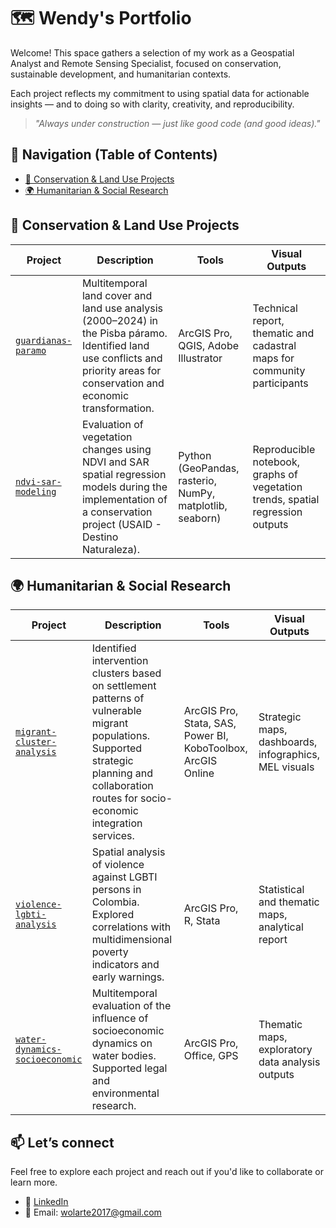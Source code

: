 # 🗺️ Wendy's Portfolio



Welcome! This space gathers a selection of my work as a Geospatial Analyst and Remote Sensing Specialist, focused on conservation, sustainable development, and humanitarian contexts.

Each project reflects my commitment to using spatial data for actionable insights — and to doing so with clarity, creativity, and reproducibility.

> _"Always under construction — just like good code (and good ideas)."_


## 🧭 Navigation (Table of Contents)

- [🌱 Conservation & Land Use Projects](#conservation--land-use-projects)
- [🌍 Humanitarian & Social Research](#humanitarian--social-research)

## 🌱 Conservation & Land Use Projects

| Project | Description | Tools | Visual Outputs |
|--------|-------------|-------|----------------|
| [`guardianas-paramo`](#) | Multitemporal land cover and land use analysis (2000–2024) in the Pisba páramo. Identified land use conflicts and priority areas for conservation and economic transformation. | ArcGIS Pro, QGIS, Adobe Illustrator | Technical report, thematic and cadastral maps for community participants |
| [`ndvi-sar-modeling`](#) | Evaluation of vegetation changes using NDVI and SAR spatial regression models during the implementation of a conservation project (USAID - Destino Naturaleza). | Python (GeoPandas, rasterio, NumPy, matplotlib, seaborn) | Reproducible notebook, graphs of vegetation trends, spatial regression outputs |

## 🌍 Humanitarian & Social Research

| Project | Description | Tools | Visual Outputs |
|--------|-------------|-------|----------------|
| [`migrant-cluster-analysis`](#) | Identified intervention clusters based on settlement patterns of vulnerable migrant populations. Supported strategic planning and collaboration routes for socio-economic integration services. | ArcGIS Pro, Stata, SAS, Power BI, KoboToolbox, ArcGIS Online | Strategic maps, dashboards, infographics, MEL visuals |
| [`violence-lgbti-analysis`](#) | Spatial analysis of violence against LGBTI persons in Colombia. Explored correlations with multidimensional poverty indicators and early warnings. | ArcGIS Pro, R, Stata | Statistical and thematic maps, analytical report |
| [`water-dynamics-socioeconomic`](#) | Multitemporal evaluation of the influence of socioeconomic dynamics on water bodies. Supported legal and environmental research. | ArcGIS Pro, Office, GPS | Thematic maps, exploratory data analysis outputs |



## 📫 Let’s connect

Feel free to explore each project and reach out if you'd like to collaborate or learn more.

- 📍 [LinkedIn](https://www.linkedin.com/in/wendyolarte)
- 📧 Email: [wolarte2017@gmail.com](mailto:wolarte2017@gmail.com)
